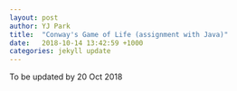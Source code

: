 ```yaml
---
layout: post
author: YJ Park
title:  "Conway's Game of Life (assignment with Java)"
date:   2018-10-14 13:42:59 +1000
categories: jekyll update
---
```

To be updated by 20 Oct 2018